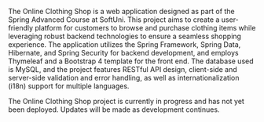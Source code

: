 The Online Clothing Shop is a web application designed as part of the Spring Advanced Course at SoftUni. This project aims to create a user-friendly platform for customers to browse and purchase clothing items while leveraging robust backend technologies to ensure a seamless shopping experience. The application utilizes the Spring Framework, Spring Data, Hibernate, and Spring Security for backend development, and employs Thymeleaf and a Bootstrap 4 template for the front end. The database used is MySQL, and the project features RESTful API design, client-side and server-side validation and error handling, as well as internationalization (i18n) support for multiple languages.

The Online Clothing Shop project is currently in progress and has not yet been deployed. Updates will be made as development continues.
